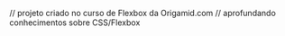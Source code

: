// projeto criado no curso de Flexbox da Origamid.com
// aprofundando conhecimentos sobre CSS/Flexbox

